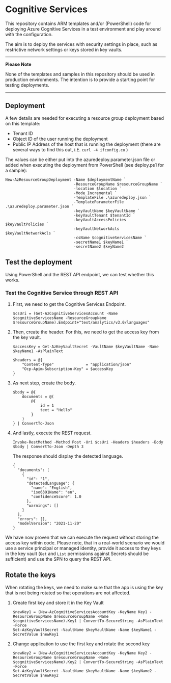 # Cognitive Services

This repository contains ARM templates and/or (PowerShell) code for deploying Azure Cognitive Services in a test environment and play around with the configuration.

The aim is to deploy the services with security settings in place, such as restrictive network settings or keys stored in key vaults.

---
**Please Note**

None of the templates and samples in this repository should be used in production environments. The intention is to provide a starting point for testing deployments.

---

## Deployment

A few details are needed for executing a resource group deployment based on this template:

* Tenant ID
* Object ID of the user running the deployment
* Public IP Address of the host that is running the deployment (there are several ways to find this out, i.E. `curl -4 ifconfig.co` )

The values can be either put into the azuredeploy.parameter.json file or added when executing the deployment from PowerShell (see deploy.ps1 for a sample):

```azurepowershell
New-AzResourceGroupDeployment -Name $deploymentName `
                              -ResourceGroupName $resourceGroupName `
                              -location $location `
                              -Mode Incremental `
                              -TemplateFile .\azuredeploy.json `
                              -TemplateParameterFile .\azuredeploy.parameter.json `
                              -keyVaultName $keyVaultName `
                              -keyVaultTenant $tenantId `
                              -keyVaultAccessPolicies $keyVaultPolicies `
                              -keyVaultNetworkAcls $keyVaultNetworkAcls `
                              -csName $cognitiveServicesName `
                              -secretName1 $keyName1 `
                              -secretName2 $keyName2
```

## Test the deployment

Using PowerShell and the REST API endpoint, we can test whether this works.

### Test the Cognitive Service through REST API

1. First, we need to get the Cognitive Services Endpoint.
    
    ```azurepowershell
    $csUri = (Get-AzCognitiveServicesAccount -Name $cognitiveServicesName -ResourceGroupName $resourceGroupName).Endpoint+"text/analytics/v3.0/languages"
    ```

2. Then, create the header. For this, we need to get the access key from the key vault.

    ```azurepowershell
    $accessKey = Get-AzKeyVaultSecret -VaultName $keyVaultName -Name $keyName1 -AsPlainText

    $headers = @{
        "Content-Type"              = "application/json"
        "Ocp-Apim-Subscription-Key" = $accessKey
    }
    ```

3. As next step, create the body.

    ```azurepowershell
    $body = @{
        documents = @(
            @{
                id = 1
                text = "Hello"
            } 
        )
    } | ConvertTo-Json
    ```

4. And lastly, execute the REST request.

    ```azurepowershell
    Invoke-RestMethod -Method Post -Uri $csUri -Headers $headers -Body $body | ConvertTo-Json -Depth 3
    ```

    The response should display the detected language.

    ```azurepowershell
    {
      "documents": [
        {
          "id": "1",
          "detectedLanguage": {
            "name": "English",
            "iso6391Name": "en",
            "confidenceScore": 1.0
          },
          "warnings": []
        }
      ],
      "errors": [],
      "modelVersion": "2021-11-20"
    }
    ```

We have now proven that we can execute the request without storing the access key within code.
Please note, that in a real-world scenario we would use a service principal or managed identity, provide it access to they keys in the key vault (`Get` and `List` permissions against Secrets should be sufficient) and use the SPN to query the REST API.

## Rotate the keys

When rotating the keys, we need to make sure that the app is using the key that is not being rotated so that operations are not affected.

1. Create first key and store it in the Key Vault
    
    ```azurepowershell
    $newKey1 = (New-AzCognitiveServicesAccountKey -KeyName Key1 -ResourceGroupName $resourceGroupName -Name $cognitiveServicesName).Key1 | ConvertTo-SecureString -AsPlainText -Force
    Set-AzKeyVaultSecret -VaultName $keyVaultName -Name $keyName1 -SecretValue $newKey1
    ```

2. Change application to use the first key and rotate the second key

    ```azurepowershell
    $newKey2 = (New-AzCognitiveServicesAccountKey -KeyName Key2 -ResourceGroupName $resourceGroupName -Name $cognitiveServicesName).Key2 | ConvertTo-SecureString -AsPlainText -Force
    Set-AzKeyVaultSecret -VaultName $keyVaultName -Name $keyName2 -SecretValue $newKey2
    ```
